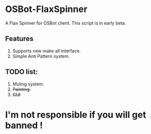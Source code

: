 # OSBot-FlaxSpinner
A Flax Spinner for OSBot client. This script is in early beta.

## Features
1. Supports new make all interface.
2. Simple Anti Pattern system.

## TODO list:
1. Muling system.
2. ~~Painting.~~
3. ~~GUI~~

# I'm not responsible if you will get banned !
